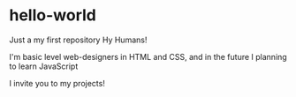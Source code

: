 # hello-world
Just a my first repository
Hy Humans!

I'm basic level  web-designers in HTML and CSS, and in the future I planning to learn JavaScript



I invite you to my projects!
